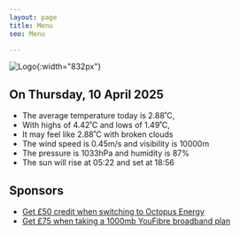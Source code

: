 ```yaml
---
layout: page
title: Menu
seo: Menu

---
```


![Logo](/images/logo.jpg){:width="832px"}

<!-- weather_marker starts -->
## On Thursday, 10 April 2025

- The average temperature today is 2.88˚C,
- With highs of 4.42˚C and lows of 1.49˚C,
- It may feel like 2.88˚C with broken clouds
- The wind speed is 0.45m/s and visibility is 10000m
- The pressure is 1033hPa and humidity is 87%
- The sun will rise at 05:22 and set at 18:56

<!-- weather_marker ends -->

## Sponsors

- [Get £50 credit when switching to Octopus Energy](https://bit.ly/3oD1nnS)
- [Get £75 when taking a 1000mb YouFibre broadband plan](https://aklam.io/91zWhU?)



